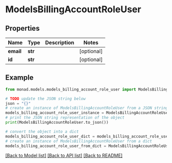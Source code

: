 # ModelsBillingAccountRoleUser


## Properties

Name | Type | Description | Notes
------------ | ------------- | ------------- | -------------
**email** | **str** |  | [optional] 
**id** | **str** |  | [optional] 

## Example

```python
from monad.models.models_billing_account_role_user import ModelsBillingAccountRoleUser

# TODO update the JSON string below
json = "{}"
# create an instance of ModelsBillingAccountRoleUser from a JSON string
models_billing_account_role_user_instance = ModelsBillingAccountRoleUser.from_json(json)
# print the JSON string representation of the object
print(ModelsBillingAccountRoleUser.to_json())

# convert the object into a dict
models_billing_account_role_user_dict = models_billing_account_role_user_instance.to_dict()
# create an instance of ModelsBillingAccountRoleUser from a dict
models_billing_account_role_user_from_dict = ModelsBillingAccountRoleUser.from_dict(models_billing_account_role_user_dict)
```
[[Back to Model list]](../README.md#documentation-for-models) [[Back to API list]](../README.md#documentation-for-api-endpoints) [[Back to README]](../README.md)


